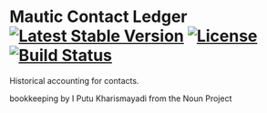 # Mautic Contact Ledger [![Latest Stable Version](https://poser.pugx.org/thedmsgroup/mautic-contact-ledger-bundle/version)](https://packagist.org/packages/thedmsgroup/mautic-contact-ledger-bundle) [![License](https://poser.pugx.org/thedmsgroup/mautic-contact-ledger-bundle/license)](https://packagist.org/packages/thedmsgroup/mautic-contact-ledger-bundle) [![Build Status](https://travis-ci.org/TheDMSGroup/mautic-contact-ledger.svg?branch=master)](https://travis-ci.org/TheDMSGroup/mautic-contact-ledger)

Historical accounting for contacts.


bookkeeping by I Putu Kharismayadi from the Noun Project